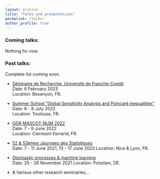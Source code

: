 ```yaml
---
layout: archive
title: "Talks and presentations"
permalink: /talks/
author_profile: true
---
```


### Coming talks:

 Nothing for now.


### Past talks:

Complete list coming soon.

+ [Séminaire de Recherche, Université de Franche-Comté](https://www.univ-fcomte.fr/)  
Date: 6 February 2023  
Location: Besançon, FR.

+ [Summer School "Global Sensitivity Analysis and Poincaré inequalities"](https://cimi.univ-toulouse.fr/fr/all-news/bcc2707d-90e2-4d69-9844-73e69508c57e/)  
Date: 6 - 8 July 2022  
Location: Toulouse, FR.


+ [GDR MASCOT-NUM 2022](https://mascotnum2022.sciencesconf.org/)  
Date: 7 - 9 June 2022  
Location: Clermont-Ferrand, FR.


 + [52 & 53èmes Journées des Statistiques](https://jds22.sciencesconf.org/)  
Date: 7 - 11 June 2021, 13 - 17 June 2022 
Location: Nice & Lyon, FR.

 + [Stochastic processes & machine learning](https://www.math.uni-potsdam.de/professuren/wahrscheinlichkeitstheorie/internationale-projekte/dfdk/cdfa2021)  
Date: 25 - 26 November 2021
Location: Potsdam, DE.

 + & Various other research seminaries...